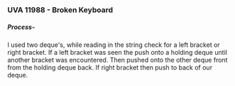 ### UVA 11988 - Broken Keyboard
##### Process-
I used two deque's, while reading in the string check for a left bracket or right bracket. If a left bracket was seen the push onto a holding deque until another bracket was encountered. Then pushed onto the other deque front  from the holding deque back. If right bracket then push to back of our deque.
